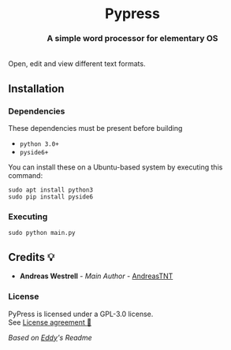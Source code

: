 <!-- PyPress Readme WIP --> 

<div>
  <h1 align="center">Pypress</h1>
  <h3 align="center">A simple word processor for elementary OS</h3>
</div>

<br/>
<!-- No screenshot yet as of 6/4 2021
<p align="center">
  <a href="https://appcenter.elementary.io/com.github.">
    <img src="https://appcenter.elementary.io/badge.svg" alt="Get it on AppCenter">
  </a>
</p>
-
<br/>
-
<p align="center">
    <img src="Screenshot_1.png" alt="Screenshot">
</p>
-->
Open, edit and view different text formats.


## Installation

### Dependencies
These dependencies must be present before building
 - `python 3.0+`
 - `pyside6+`
 
 You can install these on a Ubuntu-based system by executing this command:

 `sudo apt install python3 ` \
 `sudo pip install pyside6 `

### Executing
```
sudo python main.py
```

## Credits :bulb:
* **Andreas Westrell** - *Main Author* - [AndreasTNT](https://github.com/AndreasTNT)


### License
PyPress is licensed under a GPL-3.0 license. \
See [License agreement :page_facing_up:](LICENSE)  

*Based on [Eddy](https://github.com/donadigo/eddy/)'s Readme* 
